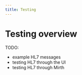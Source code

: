 ```yaml
---
title: Testing
---
```


# Testing overview

TODO:
- example HL7 messages
- testing HL7 through the UI
- testing HL7 through Mirth

